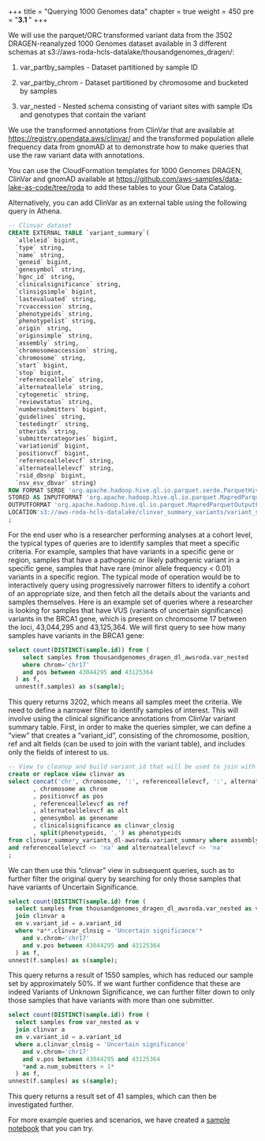 +++
title = "Querying 1000 Genomes data"
chapter = true
weight = 450
pre = "<b>3.1 </b>"
+++

We will use the parquet/ORC transformed variant data from the 3502 DRAGEN-reanalyzed 1000 Genomes dataset available in 3 different schemas at s3://aws-roda-hcls-datalake/thousandgenomes_dragen/:

1. var_partby_samples - Dataset partitioned by sample ID

2. var_partby_chrom - Dataset partitioned by chromosome and bucketed by samples

3. var_nested - Nested schema consisting of variant sites with sample IDs and genotypes that contain the variant

We use the transformed annotations from ClinVar that are available at https://registry.opendata.aws/clinvar/ and the transformed population allele frequency data from gnomAD at to demonstrate how to make queries that use the raw variant data with annotations.

You can use the CloudFormation templates for 1000 Genomes DRAGEN, ClinVar and gnomAD available at https://github.com/aws-samples/data-lake-as-code/tree/roda to add these tables to your Glue Data Catalog.

Alternatively, you can add ClinVar as an external table using the following query in Athena.

```SQL
-- Clinvar dataset
CREATE EXTERNAL TABLE `variant_summary`(
  `alleleid` bigint, 
  `type` string, 
  `name` string, 
  `geneid` bigint, 
  `genesymbol` string, 
  `hgnc_id` string, 
  `clinicalsignificance` string, 
  `clinsigsimple` bigint, 
  `lastevaluated` string, 
  `rcvaccession` string, 
  `phenotypeids` string, 
  `phenotypelist` string, 
  `origin` string, 
  `originsimple` string, 
  `assembly` string, 
  `chromosomeaccession` string, 
  `chromosome` string, 
  `start` bigint, 
  `stop` bigint, 
  `referenceallele` string, 
  `alternateallele` string, 
  `cytogenetic` string, 
  `reviewstatus` string, 
  `numbersubmitters` bigint, 
  `guidelines` string, 
  `testedingtr` string, 
  `otherids` string, 
  `submittercategories` bigint, 
  `variationid` bigint, 
  `positionvcf` bigint, 
  `referenceallelevcf` string, 
  `alternateallelevcf` string, 
  `rsid_dbsnp` bigint, 
  `nsv_esv_dbvar` string)
ROW FORMAT SERDE 'org.apache.hadoop.hive.ql.io.parquet.serde.ParquetHiveSerDe' 
STORED AS INPUTFORMAT 'org.apache.hadoop.hive.ql.io.parquet.MapredParquetInputFormat' 
OUTPUTFORMAT 'org.apache.hadoop.hive.ql.io.parquet.MapredParquetOutputFormat'
LOCATION's3://aws-roda-hcls-datalake/clinvar_summary_variants/variant_summary/'
;
``` 


For the end user who is a researcher performing analyses at a cohort level, the typical types of queries are to identify samples that meet a specific criteria. For example, samples that have variants in a specific gene or region, samples that have a pathogenic or likely pathogenic variant in a specific gene, samples that have rare (minor allele frequency < 0.01) variants in a specific region. The typical mode of operation would be to interactively query using progressively narrower filters to identify a cohort of an appropriate size, and then fetch all the details about the variants and samples themselves. Here is an example set of queries where a researcher is looking for samples that have VUS (variants of uncertain significance) variants in the BRCA1 gene, which is present on chromosome 17 between the loci, 43,044,295 and 43,125,364. We will first query to see how many samples have variants in the BRCA1 gene:

```SQL
select count(DISTINCT(sample.id)) from (
    select samples from thousandgenomes_dragen_dl_awsroda.var_nested 
    where chrom='chr17' 
    and pos between 43044295 and 43125364
  ) as f, 
  unnest(f.samples) as s(sample); 

```
This query returns 3202, which means all samples meet the criteria. 
We need to define a narrower filter to identify samples of interest. This will involve using the clinical significance annotations from ClinVar variant summary table. First, in order to make the queries simpler, we can define a “view” that creates a “variant_id”, consisting of the chromosome, position, ref and alt fields (can be used to join with the variant table), and includes only the fields of interest to us. 

```SQL
-- View to cleanup and build variant_id that will be used to join with variant data.
create or replace view clinvar as
select concat('chr', chromosome, ':', referenceallelevcf, ':', alternateallelevcf, ':', cast(positionvcf as varchar)) as variant_id
       , chromosome as chrom
       , positionvcf as pos
       , referenceallelevcf as ref
       , alternateallelevcf as alt
       , genesymbol as genename 
       , clinicalsignificance as clinvar_clnsig
       , split(phenotypeids, ',') as phenotypeids
from clinvar_summary_variants_dl-awsroda.variant_summary where assembly = 'GRCh38'
and referenceallelevcf <> 'na' and alternateallelevcf <> 'na'
;

```
We can then use this “clinvar” view in subsequent queries, such as to further filter the original query by searching for only those samples that have variants of Uncertain Significance. 

```SQL
select count(DISTINCT(sample.id) from (
  select samples from thousandgenomes_dragen_dl_awsroda.var_nested as v 
  join clinvar a
  on v.variant_id = a.variant_id
  where *a**.clinvar_clnsig = 'Uncertain significance'* 
    and v.chrom='chr17' 
    and v.pos between 43044295 and 43125364
  ) as f,
unnest(f.samples) as s(sample);

```

This query returns a result of 1550 samples, which has reduced our sample set by approximately 50%. If we want further confidence that these are indeed Variants of Unknown Significance, we can further filter down to only those samples that have variants with more than one submitter.


```SQL
select count(DISTINCT(sample.id)) from (
  select samples from var_nested as v 
  join clinvar a
  on v.variant_id = a.variant_id
  where a.clinvar_clnsig = 'Uncertain significance' 
    and v.chrom='chr17' 
    and v.pos between 43044295 and 43125364
    *and a.num_submitters > 1*
  ) as f,
unnest(f.samples) as s(sample);

```

This query returns a result set of 41 samples, which can then be investigated further. 

For more example queries and scenarios, we have created a [sample notebook](https://github.com/aws-samples/aws-genomics-datalake/blob/main/1000Genomes.ipynb) that you can try.

